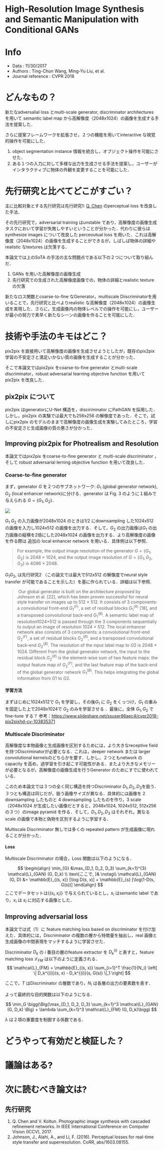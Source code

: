 # High-Resolution Image Synthesis and Semantic Manipulation with Conditional GANs

# Info

- Data : 11/30/2017
- Authors : Ting-Chun Wang, Ming-Yu Liu, et al.
- Journal reference : CVPR 2018

# どんなもの？

新たなadversalial loss とmulti-scale generator, discriminator architectures を用いて semantic label map から高解像度（2048x1024）の画像を生成する手法を提案した．

さらに提案フレームワークを拡張させ，２つの機能を用いてinteractive な視覚的操作を可能にした．

1. object segmentation instance 情報を統合し，オブジェクト操作を可能にさせた．
2. ある１つの入力に対して多様な出力を生成させる手法を提案し，ユーザーがインタラクティブに物体の外観を変更することを可能にした．

# 先行研究と比べてどこがすごい？

主に比較対象とする先行研究は先行研究1: [Q. Chen](https://arxiv.org/abs/1707.09405) のperceptual loss を改良した手法．

その先行研究で，adversarial training はunstable であり，高解像度の画像生成タスクにおいて学習が失敗しやすいということが分かった．代わりに彼らはsynthesize images について改良した perceoutual loss を用いた．これは高解像度（2048x1024）の画像を生成することができるが，しばしば物体の詳細やrealistic なtextures は欠落する．

本論文では上のSoTA の手法の主な問題点である以下の２つについて取り組んだ．

1. GANs を用いた高解像度の画像生成
2. 先行研究での生成された高解像度画像での，物体の詳細とrealistic texture の欠落

新たなロス関数とcoarse-to-fine なGenerator，multiscale Diiscriminatorを用いることで，先行研究と比べよりrealistic な高解像度（2048x1024）の画像生成を実現した．さらに，生成画像内の物体レベルでの操作を可能にし，ユーザーが最小の努力で素早く新たなシーンの画像を作ることを可能にした．

# 技術や手法のキモはどこ？

pix2pix を直接用いて高解像度の画像を生成させようとしたが，既存のpix2pix学習の不安定さと満足いかない質の画像を生成することが分かった．

そこで本論文ではpix2pix をcoarse-to-fine generator とmulti-scale discriminator，robust adversarial learning objective function を用いてpix2pix を改良した．

## pix2pix について

pix2pix はgeneratorにU-Net 構造を，disciriminator にPathGAN を採用した．しかし，pix2pix の実験では最大でも256x256 の解像度であった．そこで，試しにpix2pix のモデルのままで高解像度の画像生成を実験してみたところ，学習の不安定さと生成画像の質の悪さが分かった．

## Improving pix2pix for Photrealism and Resolution

本論文ではpix2pix をcoarse-to-fine generator と multi-scale discriminator ，そして robust adversarial lerning objective function を用いて改良した．

### Coarse-to-fine generator

まず，generator $G$ を２つのサブネットワーク: $G_1$ (global generator network), $G_2$ (local enhancer network)に分ける．generator は Fig. 3 のように１組みで与えられる $G = \{ G_1, G_2\}$．

<img src="figures/fig3.png"></img>

$G_1$ $G_2$ の入力画像が2048x1024 のときは1/2 にdownsampling した1024x512 の画像を入力し1024x512 の画像を出力する．そして，$G_2$ の出力画像は$G_1$ の出力画像の縦横を2倍にした2048x1024 の画像を出力する．より高解像度の画像を作る際は 追加の local enhancer network を用いる．具体例は以下参照．
>   For example, the output image resolution of the generator $G = \{G_1, G_2\}$ is 2048 × 1024, and the output image resolution of $G = \{G_1, G_2, G_3\}$ is 4096 × 2048.



$G_1 G_2,$ は先行研究2 （この論文では最大で512x512 の解像度でneural style transfer が可能であることを示した）を基に作られている．詳細は以下参照.

>   ​    Our global generator is built on the architecture proposed by Johnson et al. [22], which has been proven successful for neural style transfer on images up to 512 × 512. It consists of 3 components: a convolutional front-end $G^{ (F )}_1$, a set of residual blocks $G^{(R)}_1$ [18], and a transposed convolutional back-end $G^{(B)}_1$. A semantic label map of resolution1024×512 is passed through the 3 components sequentially to output an image of resolution 1024 × 512.
>   ​    The local enhancer network also consists of 3 components: a convolutional front-end $G^{(F)}_2$, a set of residual blocks $G^{(R)}_2$, and a transposed convolutional back-end $G^{(B)}_2$. The resolution of the input label map to $G2$ is 2048 × 1024. Different from the global generator network, the input to the residual block $G^{(R)}_2$ is the element-wise sum of two feature maps: the output feature map of $G^{(F )}_2$, and the last feature map of the back-end of the global generator network $G^{(B)}_1$. This helps integrating the global information from $G1$ to $G2$.

#### 学習方法

まずはじめに1024x512で $G_1$ を学習し，その後$G_1$ に  $G_2$ をくっつけ，$G_1$ の重みを固定した上で2048x1024で $G_2$ のみを学習させる ．最後に，全体 $G_1, G_2$ でfine-tune する？
参考：https://www.slideshare.net/ssuser86aec4/cvpr2018-pix2pixhd-cv-103835371

### Multiscale Discriminator

高解像度な本物画像と生成画像を区別するためには，より大きなreceptive field を持つDiscriminatorが必要となる．これは，deeper network または larger convolutional kernelsのどちらかを要す．しかし，２つともnetwork のcapacity を高め，過学習を引き起こす可能性がある．またより大きなメモリーが必要となるが，高解像度の画像生成を行うGenerator のためにすでに使われている．

このため本論文では３つの全く同じ構造を持つDiscriminator $D_1, D_2, D_3$を扱う．３つとも構造は同じだが，扱う画像サイズが異なる．具体的には画像を 2 downsampling したものと 4 downsampling したものを作り，3 scale（2048x1024 が生成したい画像だとすると，2048x1024, 1024x512, 512x256の３つ）のimage pyramid を作る．そして，$D_1, D_2, D_3$ はそれぞれ，異なるscale の画像で本物と偽物を区別するように学習する．

Multiscale Discriminator 無しでは多くの repeated pattern が生成画像に現れることが分かった．

#### Loss

Multiscale Discriminator の場合，Loss 関数は以下のようになる．

$$
\begin{align}
\min_{G} &\max_{D_1, D_2, D_3} \sum_{k=1}^{3} \mathcal{L}_{GAN} (G, D_k) \\
\text{ここで, }& \notag\\
\mathcal{L}_{GAN}(G, D) &= \mathbb{E}_{(s, x)} [\log D(s, x)] + \mathbb{E}_{s} [\log(1-D(s, G(s))]
\end{align}
$$
ここでデータセットは$\{(s_i, x_i)\}$ で与えられているとし，$s_i$ はsemantic label であり，$x_i$ は $s_i$ に対応する画像とした．

## Improving adversarial loss

本論文では式（1）に feature matching loss based on discriminator を付け加えた．具体的には，Discriminator の複数の層から特徴量を抽出し，real 画像と生成画像の中間表現をマッチするように学習させた．

Discriminator $D_k$ の $i$ 番目の層のfeature extractor を $D_k^{(i)}$ と表すと，feature matching loss $\mathcal{L}_{FM}$ は以下のように定義される．
$$
\mathcal{L}_{FM} =  \mathbb{E}_{(s, x)} \sum_{i=1}^T \frac{1}{N_i} \left[ \| D_k^{(i)}(s, x) - D_k^{(i)}(s, G(s)) \|_1 \right]
$$

ここで，$T$ はDiscriminator の層数であり，$N_i$  は各層の出力の要素数を表す．

よって最終的な目的関数は以下のようになる．

$$
\min_G \bigg(\Big(\max_{D_1, D_2, D_3} \sum_{k=1}^3 \mathcal{L}_{GAN} (G, D_k) \Big)  + \lambda \sum_{k=1}^3 \mathcal{L}_{FM} (G, D_k)\bigg)
$$

$\lambda$ は２項の重要度を制御する係数である．

# どうやって有効だと検証した？



# 議論はある?



# 次に読むべき論文は?



## 先行研究

1. Q. Chen and V. Koltun. Photographic image synthesis with cascaded refinement networks.
   In IEEE International Conference on Computer Vision (ICCV), 2017.
1. Johnson, J., Alahi, A., and Li, F. (2016). Perceptual losses for real-time style transfer and superresolution.
   CoRR, abs/1603.08155.